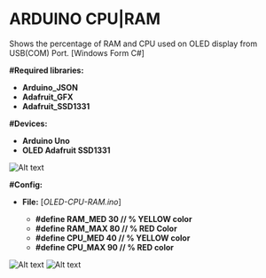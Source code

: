 # ARDUINO CPU|RAM

Shows the percentage of RAM and CPU used on OLED display from USB(COM) Port.
[Windows Form C#]

**#Required libraries:** 
  - **Arduino_JSON**
  - **Adafruit_GFX**
  - **Adafruit_SSD1331**


**#Devices:** 
  - **Arduino Uno**
  - **OLED Adafruit SSD1331**

![Alt text](https://raw.githubusercontent.com/rafaelhelizio/ARDUINO_CPU-RAM/master/schema_arduino_oled_adafruit_1331.jpg "Schema")

**#Config:**
  - **File:** [*OLED-CPU-RAM.ino*]
  
     - **#define RAM_MED 30 // % YELLOW color** 
     - **#define RAM_MAX 80 // % RED Color** 
     - **#define CPU_MED 40 // % YELLOW color** 
     - **#define CPU_MAX 90 // % RED color** 
  
![Alt text](https://raw.githubusercontent.com/rafaelhelizio/ARDUINO_CPU-RAM/master/oled_cpu_ram_1.jpg "OLED Display")
![Alt text](https://raw.githubusercontent.com/rafaelhelizio/ARDUINO_CPU-RAM/master/oled_cpu_ram_2.jpg "OLED Display + Arduino Uno")

